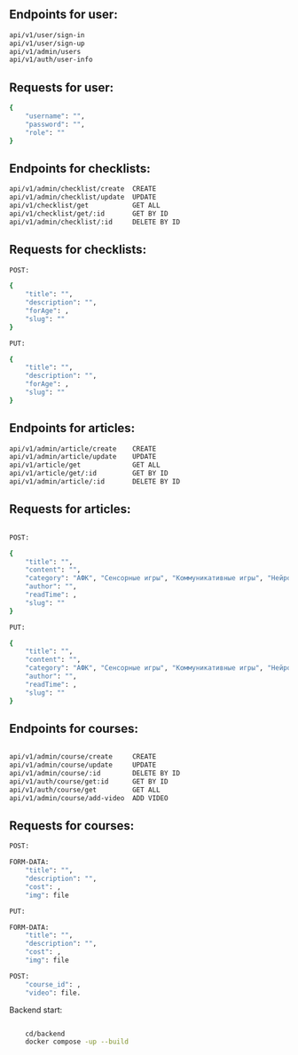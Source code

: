 
## Endpoints for user:
```bash
api/v1/user/sign-in
api/v1/user/sign-up
api/v1/admin/users
api/v1/auth/user-info
```

## Requests for user:
```bash
{
    "username": "",
    "password": "",
    "role": ""
}
```

## Endpoints for checklists:
```bash
api/v1/admin/checklist/create  CREATE
api/v1/admin/checklist/update  UPDATE
api/v1/checklist/get           GET ALL
api/v1/checklist/get/:id       GET BY ID
api/v1/admin/checklist/:id     DELETE BY ID
```

## Requests for checklists:
```bash
POST:

{
    "title": "",
    "description": "",
    "forAge": ,
    "slug": ""
}

PUT:

{
    "title": "",
    "description": "",
    "forAge": ,
    "slug": ""
}
```

## Endpoints for articles:
```bash
api/v1/admin/article/create    CREATE
api/v1/admin/article/update    UPDATE
api/v1/article/get             GET ALL
api/v1/article/get/:id         GET BY ID
api/v1/admin/article/:id       DELETE BY ID
```

## Requests for articles:
```bash

POST:

{
    "title": "",
    "content": "",
    "category": "АФК", "Сенсорные игры", "Коммуникативные игры", "Нейроигры",
    "author": "",
    "readTime": ,
    "slug": ""
}

PUT:

{
    "title": "",
    "content": "",
    "category": "АФК", "Сенсорные игры", "Коммуникативные игры", "Нейроигры",
    "author": "",
    "readTime": ,
    "slug": ""
}
```

## Endpoints for courses:
```bash

api/v1/admin/course/create     CREATE
api/v1/admin/course/update     UPDATE
api/v1/admin/course/:id        DELETE BY ID
api/v1/auth/course/get:id      GET BY ID
api/v1/auth/course/get         GET ALL
api/v1/admin/course/add-video  ADD VIDEO
``` 

## Requests for courses:
```bash
POST:

FORM-DATA:
    "title": "",
    "description": "",
    "cost": ,
    "img": file

PUT:

FORM-DATA:
    "title": "",
    "description": "",
    "cost": ,
    "img": file

POST:
    "course_id": ,
    "video": file.
```

Backend start:
```bash

    cd/backend
    docker compose -up --build

```